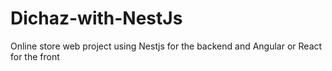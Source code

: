 # Dichaz-with-NestJs
Online store web project using Nestjs for the backend and Angular or React for the front

